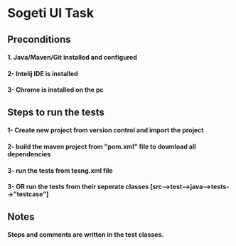 # **Sogeti UI Task**
## **Preconditions**
#### 1.  Java/Maven/Git installed and configured
#### 2-  Intelij IDE is installed
#### 3-  Chrome is installed on the pc

## **Steps to run the tests**
#### 1-  Create new project from version control and import the project
#### 2-  build the maven project from "pom.xml" file to download all dependencies
#### 3-  run the tests from tesng.xml file
#### 3-  OR run the tests from their seperate classes [src-->test-->java-->tests-->"testcase"]

## **Notes**
#### Steps and comments are written in the test classes.